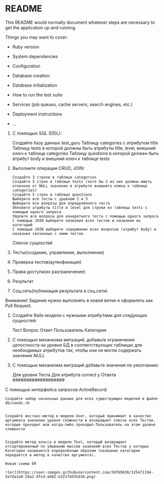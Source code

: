 # README

This README would normally document whatever steps are necessary to get the
application up and running.

Things you may want to cover:

- Ruby version

- System dependencies

- Configuration

- Database creation

- Database initialization

- How to run the test suite

- Services (job queues, cache servers, search engines, etc.)

- Deployment instructions

- ...

1.  С помощью SQL (DDL):

    Создайте базу данных test_guru
    Таблицу categories с атрибутом title
    Таблицу tests в которой должны быть атрибуты title, level, внешний ключ к таблице categories
    Таблицу questions в которой должен быть атрибут body и внешний ключ к таблице tests

2.  Выполните операции CRUD, JOIN:

        Создайте 3 строки в таблице categories
        Создайте 5 строк в таблице tests (хотя бы 3 из них должны иметь отличное от NULL значение в атрибуте внешнего ключа к таблице categories)
        Создайте 5 строк в таблице questions
        Выберите все тесты с уровнем 2 и 3
        Выберите все вопросы для определённого теста
        Обновите атрибуты title и level для строки из таблицы tests с помощью одного запроса
        Удалите все вопросы для конкретного теста с помощью одного запроса
        С помощью JOIN выберите названия всех тестов и названия их категорий
        С помощью JOIN выберите содержание всех вопросов (атрибут body) и названия связанных с ними тестов

    Список сущностей

3.  Тесты(создание, управление, выполнение)
4.  Проверка тестов(аутенфикация)
5.  Права доступа(их разграничение)
6.  Результат
7.  Соц.сеть(публикация результата в соц.сети)

Внимание! Задание нужно выполнять в новой ветке и оформлять как Pull Request.

1. Создайте Rails-модели с нужными атрибутами для следующих сущностей:

   Тест
   Вопрос
   Ответ
   Пользователь
   Категория

2. С помощью механизма миграций, добавьте ограничения целостности на уровне БД в соответствующих таблицах для необходимых атрибутов так, чтобы они не могли содержать значение NULL
3. С помощью механизма миграций добавьте значения по умолчанию:

   Для уровня Теста
   Для атрибута correct у Ответа
   ###################

С помощью интерфейса запросов ActiveRecord:

    Создайте набор начальных данных для всех существующих моделей в файле db/seeds.rb


    Создайте инстанс-метод в модели User, который принимает в качестве аргумента значение уровня сложности и возвращает список всех Тестов, которые проходит или когда-либо проходил Пользователь на этом уровне сложности


    Создайте метод класса в модели Test, который возвращает отсортированный по убыванию массив названий всех Тестов у которых Категория называется определённым образом (название категории передается в метод в качестве аргумента).

    Новая схема ER
    
    ![er](https://user-images.githubusercontent.com/39769630/125471194-5e7da1e8-29a2-4fcd-ab82-e321fdd35d34.png)
